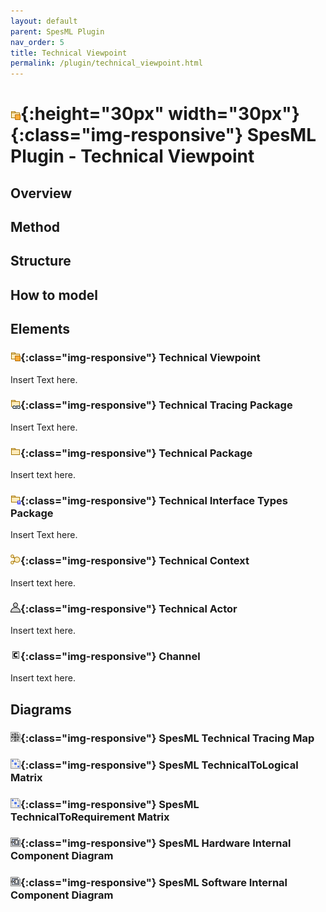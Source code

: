 ```yaml
---
layout: default
parent: SpesML Plugin
nav_order: 5
title: Technical Viewpoint
permalink: /plugin/technical_viewpoint.html
---
```

# ![Technical Viewpoint](/plugin/images/technical_viewpoint/TechnicalViewpoint.png){:height="30px" width="30px"}{:class="img-responsive"} SpesML Plugin - Technical Viewpoint

## Overview

## Method

## Structure

## How to model

## Elements
### ![Technical Viewpoint](/plugin/images/technical_viewpoint/TechnicalViewpoint.png){:class="img-responsive"} Technical Viewpoint
Insert Text here.
### ![Technical Tracing Package](/plugin/images/technical_viewpoint/TechnicalTracingPackage.png){:class="img-responsive"} Technical Tracing Package
Insert Text here.
### ![Technical Package](/plugin/images/technical_viewpoint/TechnicalPackage.png){:class="img-responsive"} Technical Package
Insert text here.
### ![Technical Interface Types Package](/plugin/images/technical_viewpoint/TechnicalInterfaceTypesPackage.png){:class="img-responsive"} Technical Interface Types Package
Insert Text here.
### ![Technical Context](/plugin/images/technical_viewpoint/TechnicalContext.png){:class="img-responsive"} Technical Context
Insert text here.
### ![Technical Actor](/plugin/images/technical_viewpoint/TechnicalActor.png){:class="img-responsive"} Technical Actor
Insert text here.
### ![Channel](/plugin/images/universal_interface_model/Channel.png){:class="img-responsive"} Channel
Insert text here.

## Diagrams
### ![Technical Tracing Map](/plugin/images/diagrams/map.png){:class="img-responsive"} SpesML Technical Tracing Map
### ![TechnicalToLogical Matrix](/plugin/images/diagrams/matrix.png){:class="img-responsive"} SpesML TechnicalToLogical Matrix
### ![TechnicalToRequirement Matrix](/plugin/images/diagrams/matrix.png){:class="img-responsive"} SpesML TechnicalToRequirement Matrix
### ![Hardware Internal Component Diagram](/plugin/images/diagrams/composite_structure.png){:class="img-responsive"} SpesML Hardware Internal Component Diagram
### ![Software Internal Component Diagram](/plugin/images/diagrams/composite_structure.png){:class="img-responsive"} SpesML Software Internal Component Diagram
